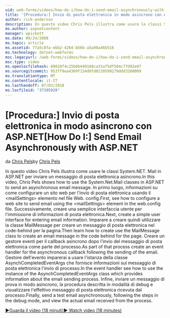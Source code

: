 ```yaml
---
uid: web-forms/videos/how-do-i/how-do-i-send-email-asynchronously-with-aspnet
title: '[Procedura:] Invio di posta elettronica in modo asincrono con ASP.NET | Microsoft Docs'
author: rick-anderson
description: In questo video Chris Pels illustra come usare le classi System.NET. Mail in ASP.NET per inviare un messaggio di posta elettronica asincrono. In primo luogo, informazioni su come configurare un intervento di servizio web...
ms.author: aspnetcontent
manager: wpickett
ms.date: 09/24/2008
ms.topic: article
ms.assetid: 77a5c8fa-ebb2-426d-b56b-a5a98a46b516
ms.technology: dotnet-webforms
msc.legacyurl: /web-forms/videos/how-do-i/how-do-i-send-email-asynchronously-with-aspnet
msc.type: video
ms.openlocfilehash: 69810f4c25b6b449168ca31af5df584c77d92e07
ms.sourcegitcommit: 953ff9ea4369f154d6fd0239599279ddd3280009
ms.translationtype: MT
ms.contentlocale: it-IT
ms.lasthandoff: 07/03/2018
ms.locfileid: "37395928"
---
```

<a name="how-do-i-send-email-asynchronously-with-aspnet"></a><span data-ttu-id="9af89-104">[Procedura:] Invio di posta elettronica in modo asincrono con ASP.NET</span><span class="sxs-lookup"><span data-stu-id="9af89-104">[How Do I:] Send Email Asynchronously with ASP.NET</span></span>
====================
<span data-ttu-id="9af89-105">da [Chris Pels](https://twitter.com/chrispels)</span><span class="sxs-lookup"><span data-stu-id="9af89-105">by [Chris Pels](https://twitter.com/chrispels)</span></span>

<span data-ttu-id="9af89-106">In questo video Chris Pels illustra come usare le classi System.NET. Mail in ASP.NET per inviare un messaggio di posta elettronica asincrono.</span><span class="sxs-lookup"><span data-stu-id="9af89-106">In this video, Chris Pels shows how to use the System.Net.Mail classes in ASP.NET to send an asynchronous email message.</span></span> <span data-ttu-id="9af89-107">In primo luogo, informazioni su come configurare un sito web per l'invio di posta elettronica usando il &lt;mailSettings&gt; elemento nel file Web. config.</span><span class="sxs-lookup"><span data-stu-id="9af89-107">First, see how to configure a web site to send email using the &lt;mailSettings&gt; element in the web.config file.</span></span> <span data-ttu-id="9af89-108">Successivamente, creare una semplice interfaccia utente per l'immissione di informazioni di posta elettronica.</span><span class="sxs-lookup"><span data-stu-id="9af89-108">Next, create a simple user interface for entering email information.</span></span> <span data-ttu-id="9af89-109">Imparare a creare quindi utilizzare la classe MailMessage per creare un messaggio di posta elettronica nel code-behind per la pagina.</span><span class="sxs-lookup"><span data-stu-id="9af89-109">Then learn how to create use the MailMessage class to create an email message in the code behind for the page.</span></span> <span data-ttu-id="9af89-110">Creare un gestore eventi per il callback asincrono dopo l'invio del messaggio di posta elettronica come parte del processo.</span><span class="sxs-lookup"><span data-stu-id="9af89-110">As part of that process create an event handler for the asynchronous callback following the sending of the email.</span></span> <span data-ttu-id="9af89-111">Gestore dell'evento imparerai a usare l'istanza della classe AsynchCompletedEventArgs che fornisce informazioni sul messaggio di posta elettronica l'invio di processo.</span><span class="sxs-lookup"><span data-stu-id="9af89-111">In the event handler see how to use the instance of the AsynchCompletedEventArgs class which provides information about the email sending process.</span></span> <span data-ttu-id="9af89-112">Infine, inviare un messaggio di prova in modo asincrono, la procedura descritta in modalità di debug e visualizzare l'effettivo messaggio di posta elettronica ricevuta dal processo.</span><span class="sxs-lookup"><span data-stu-id="9af89-112">Finally, send a test email asynchronously, following the steps in the debug mode, and view the actual email received from the process.</span></span>

[<span data-ttu-id="9af89-113">&#9654;Guarda il video (18 minuti)</span><span class="sxs-lookup"><span data-stu-id="9af89-113">&#9654; Watch video (18 minutes)</span></span>](https://channel9.msdn.com/Blogs/ASP-NET-Site-Videos/how-do-i-send-email-asynchronously-with-aspnet)
